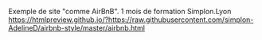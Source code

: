 Exemple de site "comme AirBnB".
1 mois de formation Simplon.Lyon
https://htmlpreview.github.io/?https://raw.githubusercontent.com/simplon-AdelineD/airbnb-style/master/airbnb.html
